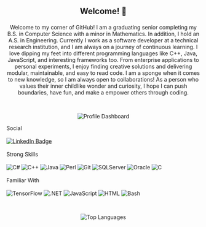  ## <p align="center">Welcome! :wave: </p>

 <p align="center">Welcome to my corner of GitHub! I am a graduating senior completing my B.S. in Computer Science with a minor in Mathematics. In addition, I hold an A.S. in Engineering. Currently I work as a software developer at a technical research institution, and I am always on a journey of continuous learning. I love dipping my feet into different programming languages like C++, Java, JavaScript, and interesting frameworks too. From enterprise applications to personal experiments, I enjoy finding creative solutions and delivering modular, maintainable, and easy to read code. I am a sponge when it comes to new knowledge, so I am always open to collaborations! As a person who values their inner childlike wonder and curiosity, I hope I can push boundaries, have fun, and make a empower others through coding.</p>

<br><p align="center">![Profile Dashboard](http://github-profile-summary-cards.vercel.app/api/cards/profile-details?username=laurenesco&theme=transparent)</p>

Social<br><br> [![LinkedIn Badge](https://img.shields.io/badge/LinkedIn-0077B5?style=for-the-badge&logo=linkedin&logoColor=white)](https://www.linkedin.com/in/lescobedo50) 
<br><br>
Strong Skills <br><br>![C#](https://img.shields.io/badge/C%23-5C2D91?style=for-the-badge&logo=c-sharp&logoColor=white) ![C++](https://img.shields.io/badge/C%2B%2B-00599C?style=for-the-badge&logo=c%2B%2B&logoColor=white) ![Java](https://img.shields.io/badge/Java-CC5500?style=for-the-badge&logo=openjdk&logoColor=white) ![Perl](https://img.shields.io/badge/Perl-39457E?style=for-the-badge&logo=perl&logoColor=white) ![Git](https://img.shields.io/badge/GIT-F80000?style=for-the-badge&logo=git&logoColor=white) ![SQLServer](https://img.shields.io/badge/Microsoft%20SQL%20Server-00599C?style=for-the-badge&logo=microsoft%20sql%20server&logoColor=white) ![Oracle](https://img.shields.io/badge/Oracle-F80000?style=for-the-badge&logo=Oracle&logoColor=white) ![C](https://img.shields.io/badge/C-00599C?style=for-the-badge&logo=c&logoColor=white) 
<br><br>
Familiar With <br><br>![TensorFlow](https://img.shields.io/badge/TensorFlow-CC5500?style=for-the-badge&logo=tensorflow&logoColor=white) ![.NET](https://img.shields.io/badge/.NET-5C2D91?style=for-the-badge&logo=.net&logoColor=white) ![JavaScript](https://img.shields.io/badge/JavaScript-F7DF1E?style=for-the-badge&logo=javascript&logoColor=black) ![HTML](https://img.shields.io/badge/HTML-F80000?style=for-the-badge&logo=html5&logoColor=white) ![Bash](https://img.shields.io/badge/GNU%20Bash-40826D?style=for-the-badge&logo=GNU%20Bash&logoColor=white)

<br><p align="center">![Top Languages](https://github-readme-stats.vercel.app/api/top-langs/?username=laurenesco&theme=transparent&show_icons=true&hide_border=true)</p>
